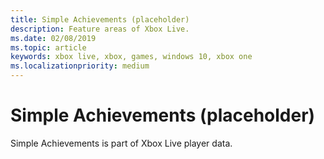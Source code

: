 ```yaml
---
title: Simple Achievements (placeholder)
description: Feature areas of Xbox Live.
ms.date: 02/08/2019
ms.topic: article
keywords: xbox live, xbox, games, windows 10, xbox one
ms.localizationpriority: medium
---
```

# Simple Achievements (placeholder)

Simple Achievements is part of Xbox Live player data.
